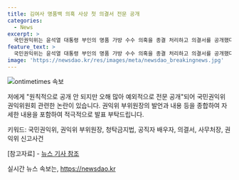 ```yaml
---
title: 김여사 명품백 의혹 사상 첫 의결서 전문 공개
categories:
  - News
excerpt: >
  국민권익위는 윤석열 대통령 부인의 명품 가방 수수 의혹을 종결 처리하고 의결서를 공개했다. 권익위 부위원장은 공직자 배우자에 대한 청탁금지법 위반 의혹을 조사한 결과에 대해 처벌 전제로 한 수사 필요성이 없어 종결이라고 설명했다. 그는 공직자 배우자의 금품 수수에 대한 법적 제재규정 논의가 국회에서 충분히 이뤄져야 한다고 주장했다. 권익위가 결정 과정에서 법령에 정한 절차를 준수했다며, 정치적 중립을 유지하기 위한 고심을 했다고 밝혔다.
feature_text: >
  국민권익위는 윤석열 대통령 부인의 명품 가방 수수 의혹을 종결 처리하고 의결서를 공개했다. 권익위 부위원장은 공직자 배우자에 대한 청탁금지법 위반 의혹을 조사한 결과에 대해 처벌 전제로 한 수사 필요성이 없어 종결이라고 설명했다. 그는 공직자 배우자의 금품 수수에 대한 법적 제재규정 논의가 국회에서 충분히 이뤄져야 한다고 주장했다. 권익위가 결정 과정에서 법령에 정한 절차를 준수했다며, 정치적 중립을 유지하기 위한 고심을 했다고 밝혔다.
image: 'https://newsdao.kr/res/images/meta/newsdao_breakingnews.jpg'
---
```


<p><img src="https://newsdao.kr/res/images/meta/newsdao_breakingnews.jpg" alt="ontimetimes 속보" /></p>

<p>저에게 "원칙적으로 공개 안 되지만 오해 많아 예외적으로 전문 공개"되어 국민권익위 권익위원회 관련한 논란이 있습니다. 권익위 부위원장의 발언과 내용 등을 종합하여 자세한 내용을 포함하여 적극적으로 발표 부탁드립니다.</p>

<p>키워드: 국민권익위, 권익위 부위원장, 청탁금지법, 공직자 배우자, 의결서, 사무처장, 권익위 신고사건 </p>

<p>[참고자료]
- <a href="https://www.yna.co.kr/view/AKR20240709114700001?section=society/all">뉴스 기사 참조</a></p>
실시간 뉴스 속보는, <a href="https://newsdao.kr" rel="dofollow">https://newsdao.kr</a>



